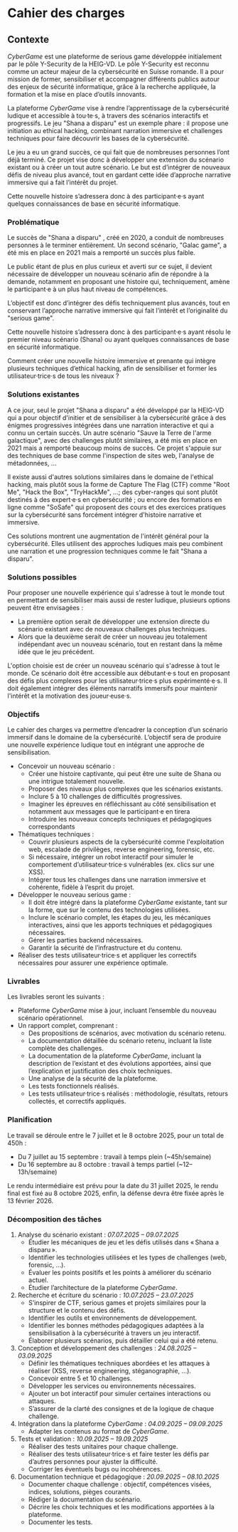 # Cahier des charges

## Contexte

_CyberGame_ est une plateforme de serious game développée initialement par le pôle Y-Security de la HEIG-VD.
Le pôle Y-Security est reconnu comme un acteur majeur de la cybersécurité en Suisse romande. Il a pour mission de former, sensibiliser et accompagner différents publics autour des enjeux de sécurité informatique, grâce à la recherche appliquée, la formation et la mise en place d’outils innovants.

La plateforme _CyberGame_ vise à rendre l’apprentissage de la cybersécurité ludique et accessible à tou·te·s, à travers des scénarios interactifs et progressifs.
Le jeu "Shana a disparu" est un exemple phare : il propose une initiation au ethical hacking, combinant narration immersive et challenges techniques pour faire découvrir les bases de la cybersécurité.

Le jeu a eu un grand succès, ce qui fait que de nombreuses personnes l’ont déjà terminé. Ce projet vise donc à développer une extension du scénario existant ou à créer un tout autre scénario. Le but est d’intégrer de nouveaux défis de niveau plus avancé, tout en gardant cette idée d’approche narrative immersive qui a fait l’intérêt du projet.

Cette nouvelle histoire s’adressera donc à des participant·e·s ayant quelques connaissances de base en sécurité informatique.

### Problématique

Le succès de "Shana a disparu" , créé en 2020, a conduit de nombreuses personnes à le terminer entièrement. Un second scénario, "Galac game", a été mis en place en 2021 mais a remporté un succès plus faible.

Le public étant de plus en plus curieux et averti sur ce sujet, il devient nécessaire de développer un nouveau scénario afin de répondre à la demande, notamment en proposant une histoire qui, techniquement, amène le participant·e à un plus haut niveau de compétences.

L’objectif est donc d’intégrer des défis techniquement plus avancés, tout en conservant l’approche narrative immersive qui fait l’intérêt et l’originalité du "serious game".

Cette nouvelle histoire s’adressera donc à des participant·e·s ayant résolu le premier niveau scénario (Shana) ou ayant quelques connaissances de base en sécurité informatique.

Comment créer une nouvelle histoire immersive et prenante qui intègre plusieurs techniques d’ethical hacking, afin de sensibiliser et former les utilisateur·trice·s de tous les niveaux ?

### Solutions existantes

A ce jour, seul le projet "Shana a disparu" a été développé par la HEIG-VD qui a pour objectif d'initier et de sensibiliser à la cybersécurité grâce à des énigmes progressives intégrées dans une narration interactive et qui a connu un certain succès. Un autre scénario "Sauve la Terre de l'arme galactique", avec des challenges plutôt similaires, a été mis en place en 2021 mais a remporté beaucoup moins de succès. Ce projet s'appuie sur des techniques de base comme l'inspection de sites web, l'analyse de métadonnées, ...

Il existe aussi d'autres solutions similaires dans le domaine de l'ethical hacking, mais plutôt sous la forme de Capture The Flag (CTF) comme "Root Me", "Hack the Box", "TryHackMe", ...; des cyber-ranges qui sont plutôt destinés à des expert·e·s en cybersécurité ; ou encore des formations en ligne comme "SoSafe" qui proposent des cours et des exercices pratiques sur la cybersécurité sans forcément intégrer d'histoire narrative et immersive.

Ces solutions montrent une augmentation de l'intérêt général pour la cybersécurité. Elles utilisent des approches ludiques mais peu combinent une narration et une progression techniques comme le fait "Shana a disparu".

### Solutions possibles

Pour proposer une nouvelle expérience qui s'adresse à tout le monde tout en permettant de sensibiliser mais aussi de rester ludique, plusieurs options peuvent être envisagées :

- La première option serait de développer une extension directe du scénario existant avec de nouveaux challenges plus techniques.
- Alors que la deuxième serait de créer un nouveau jeu totalement indépendant avec un nouveau scénario, tout en restant dans la même idée que le jeu précédent.

L'option choisie est de créer un nouveau scénario qui s'adresse à tout le monde. Ce scénario doit être accessible aux débutant·e·s tout en proposant des défis plus complexes pour les utilisateur·trice·s plus expérimenté·e·s. Il doit également intégrer des éléments narratifs immersifs pour maintenir l'intérêt et la motivation des joueur·euse·s.

### Objectifs

Le cahier des charges va permettre d’encadrer la conception d’un scénario immersif dans le domaine de la cybersécurité. L’objectif sera de produire une nouvelle expérience ludique tout en intégrant une approche de sensibilisation.

- Concevoir un nouveau scénario :
  - Créer une histoire captivante, qui peut être une suite de Shana ou une intrigue totalement nouvelle.
  - Proposer des niveaux plus complexes que les scénarios existants.
  - Inclure 5 à 10 challenges de difficultés progressives.
  - Imaginer les épreuves en réfléchissant au côté sensibilisation et notamment aux messages que le participant·e en tirera
  - Introduire les nouveaux concepts techniques et pédagogiques correspondants
- Thématiques techniques :
  - Couvrir plusieurs aspects de la cybersécurité comme l'exploitation web, escalade de privilèges, reverse engineering, forensic, etc.
  - Si nécessaire, intégrer un robot interactif pour simuler le comportement d’utilisateur·trice·s vulnérables (ex. clics sur une XSS).
  - Intégrer tous les challenges dans une narration immersive et cohérente, fidèle à l’esprit du projet.
- Développer le nouveau serious game :
  - Il doit être intégré dans la plateforme _CyberGame_ existante, tant sur la forme, que sur le contenu des technologies utilisées.
  - Inclure le scénario complet, les étapes du jeu, les mécaniques interactives, ainsi que les apports techniques et pédagogiques nécessaires.
  - Gérer les parties backend nécessaires.
  - Garantir la sécurité de l’infrastructure et du contenu.
- Réaliser des tests utilisateur·trice·s et appliquer les correctifs nécessaires pour assurer une expérience optimale.

### Livrables

Les livrables seront les suivants :

- Plateforme _CyberGame_ mise à jour, incluant l’ensemble du nouveau scénario opérationnel.
- Un rapport complet, comprenant :
  - Des propositions de scénarios, avec motivation du scénario retenu.
  - La documentation détaillée du scénario retenu, incluant la liste complète des challenges.
  - La documentation de la plateforme _CyberGame_, incluant la description de l’existant et des évolutions apportées, ainsi que l’explication et justification des choix techniques.
  - Une analyse de la sécurité de la plateforme.
  - Les tests fonctionnels réalisés.
  - Les tests utilisateur·trice·s réalisés : méthodologie, résultats, retours collectés, et correctifs appliqués.

### Planification

Le travail se déroule entre le 7 juillet et le 8 octobre 2025, pour un total de 450h :

- Du 7 juillet au 15 septembre : travail à temps plein (~45h/semaine)
- Du 16 septembre au 8 octobre : travail à temps partiel (~12–13h/semaine)

Le rendu intermédiaire est prévu pour la date du 31 juillet 2025, le rendu final est fixé au 8 octobre 2025, enfin, la défense devra être fixée après le 13 février 2026.

### Décomposition des tâches

1. Analyse du scénario existant : _07.07.2025 – 09.07.2025_
    - Étudier les mécaniques de jeu et les défis utilisés dans « Shana a disparu ».
    - Identifier les technologies utilisées et les types de challenges (web, forensic, …).
    - Évaluer les points positifs et les points à améliorer du scénario actuel.
    - Étudier l’architecture de la plateforme _CyberGame_.
2. Recherche et écriture du scénario : _10.07.2025 – 23.07.2025_
    - S’inspirer de CTF, serious games et projets similaires pour la structure et le contenu des défis.
    - Identifier les outils et environnements de développement.
    - Identifier les bonnes méthodes pédagogiques adaptées à la sensibilisation à la cybersécurité à travers un jeu interactif.
    - Élaborer plusieurs scénarios, puis détailler celui qui a été retenu.
3. Conception et développement des challenges : _24.08.2025 – 03.09.2025_
    - Définir les thématiques techniques abordées et les attaques à réaliser (XSS, reverse engineering, stéganographie, ...).
    - Concevoir entre 5 et 10 challenges.
    - Développer les services ou environnements nécessaires.
    - Ajouter un bot interactif pour simuler certaines interactions ou attaques.
    - S’assurer de la clarté des consignes et de la logique de chaque challenge.
4. Intégration dans la plateforme _CyberGame_ : _04.09.2025 – 09.09.2025_
    - Adapter les contenus au format de _CyberGame_.
5. Tests et validation : _10.09.2025 – 19.09.2025_
    - Réaliser des tests unitaires pour chaque challenge.
    - Réaliser des tests utilisateur·trice·s et faire tester les défis par d’autres personnes pour ajuster la difficulté.
    - Corriger les éventuels bugs ou incohérences.
6. Documentation technique et pédagogique :  _20.09.2025 – 08.10.2025_
    - Documenter chaque challenge : objectif, compétences visées, indices, solutions, pièges courants.
    - Rédiger la documentation du scénario.
    - Décrire les choix techniques et les modifications apportées à la plateforme.
    - Documenter les tests.
